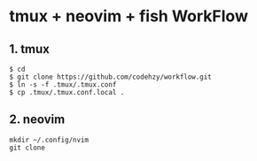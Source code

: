# tmux + neovim + fish WorkFlow

## 1. tmux

```shell
$ cd
$ git clone https://github.com/codehzy/workflow.git 
$ ln -s -f .tmux/.tmux.conf
$ cp .tmux/.tmux.conf.local .
```

## 2. neovim

```shell
mkdir ~/.config/nvim
git clone 
```
